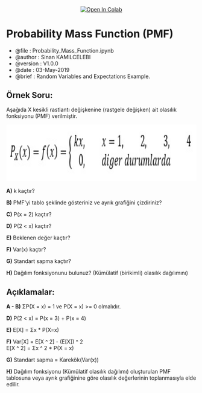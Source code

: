 <p align="center">
<a href="https://colab.research.google.com/github/sinankamilcelebi/Bayes_Theorem/blob/master/Bayes_Theorem.ipynb">
<img src="https://colab.research.google.com/assets/colab-badge.svg" width="150" height="50" alt="Open In Colab" title = "Bayes Theorem" align="center"/>
</a>
</p>

# Probability Mass Function (PMF)

* @file     : Probability_Mass_Function.ipynb
* @author   : Sinan KAMILCELEBI
* @version  : V1.0.0
* @date     : 03-May-2019
* @brief    : Random Variables and Expectations Example.

## __Örnek Soru:__ 

Aşağıda X kesikli rastlantı değişkenine (rastgele değişken) ait olasılık fonksiyonu (PMF) verilmiştir.

<p align="center">
<img src = "question.jpg" alt = "Fonksiyon Denklemi" title = "Fonksiyon Denklemi" width = "600" height = "150" />
</p>

__A)__ k kaçtır?   

__B)__ PMF'yi tablo şeklinde gösteriniz ve ayrık grafiğini çizdiriniz?

__C)__ P(x = 2) kaçtır?

__D)__ P(2 < x) kaçtır?

__E)__ Beklenen değer kaçtır?

__F)__ Var(x) kaçtır?

__G)__ Standart sapma kaçtır?

__H)__ Dağılım fonksiyonunu bulunuz? (Kümülatif (birikimli) olasılık dağılımını)

## __Açıklamalar:__ 

__A - B)__ ΣP(X = x) = 1 ve P(X = x) >= 0 olmalıdır.  

__D)__ P(2 < x) = P(x = 3) + P(x = 4)   

__E)__ E[X] = Σx * P(X=x) 

__F)__ Var[X] = E[X ^ 2] - (E[X]) ^ 2    
E[X ^ 2] = Σx ^ 2 * P(X = x)

__G)__ Standart sapma = Karekök(Var(x))   

__H)__ Dağılım fonksiyonu (Kümülatif olasılık dağılımı) oluşturulan PMF tablosuna veya ayrık grafiğinine göre olasılık değerlerinin toplanmasıyla elde edilir.
